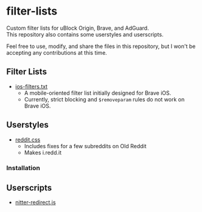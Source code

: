# filter-lists

Custom filter lists for uBlock Origin, Brave, and AdGuard.  
This repository also contains some userstyles and userscripts.  

Feel free to use, modify, and share the files in this repository, but I won't be accepting any contributions at this time.

## Filter Lists

- [ios-filters.txt](ios-filters.txt)
  - A mobile-oriented filter list initially designed for Brave iOS.
  - Currently, strict blocking and `$removeparam` rules do not work on Brave iOS.

## Userstyles
- [reddit.css](styles/reddit.css)
  - Includes fixes for a few subreddits on Old Reddit
  - Makes i.redd.it

### Installation

## Userscripts
- [nitter-redirect.js](styles/nitter-redirect.js)
